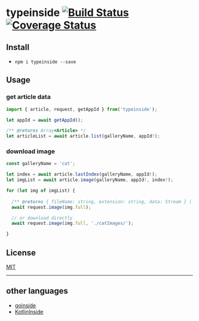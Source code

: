 # typeinside [![Build Status](https://travis-ci.com/Akachu/typeinside.svg?branch=master)](https://travis-ci.com/Akachu/typeinside) [![Coverage Status](https://coveralls.io/repos/github/Akachu/typeinside/badge.svg?branch=master)](https://coveralls.io/github/Akachu/typeinside?branch=master)

## Install

- ``npm i typeinside --save``

## Usage

### get article data

```ts
import { article, request, getAppId } from('typeinside');

let appId = await getAppId();

/** @returns Array<Article> */
let articleList = await article.list(galleryName, appId!);
```

### download image

```ts
const galleryName = 'cat';

let index = await article.lastIndex(galleryName, appId!);
let imgList = await article.image(galleryName, appId!, index!);

for (let img of imgList) {
  
  /** @returns { fileName: string, extension: string, data: Stream } | null */
  await request.image(img.full);

  // or download directly
  await request.image(img.full, './catImages/');

}
```

## License

[MIT](https://github.com/Akachu/typeinside/blob/master/LICENSE)

- - -

## other languages

- [goinside](https://github.com/geeksbaek/goinside)
- [KotlinInside](https://github.com/organization/KotlinInside)
